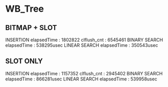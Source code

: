 # WB_Tree
## BITMAP + SLOT
INSERTION
elapsedTime : 1802822
clflush_cnt : 6545461
BINARY SEARCH
elapsedTime : 538295usec
LINEAR SEARCH
elapsedTime : 350543usec

## SLOT ONLY
INSERTION
elapsedTime : 1157352
clflush_cnt : 2945402
BINARY SEARCH
elapsedTime : 866281usec
LINEAR SEARCH
elapsedTime : 539958usec


